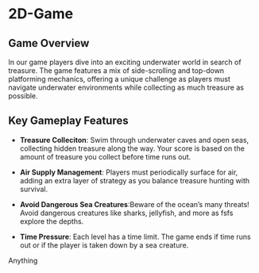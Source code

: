 # 2D-Game

## Game Overview 

In our game players dive into an exciting underwater world in search 
of treasure. The game features a mix of side-scrolling and top-down 
platforming mechanics, offering a unique challenge as players must 
navigate underwater environments while collecting as much treasure 
as possible.

## Key Gameplay Features

- **Treasure Colleciton**: Swim through underwater caves and open seas, 
collecting hidden treasure along the way. Your score is based on the 
amount of treasure you collect before time runs out.

- **Air Supply Management**: Players must periodically surface for air, 
adding an extra layer of strategy as you balance treasure hunting with 
survival.

- **Avoid Dangerous Sea Creatures**:Beware of the ocean’s many threats! 
Avoid dangerous creatures like sharks, jellyfish, and more as fsfs 
explore the depths.

- **Time Pressure**: Each level has a time limit. The game ends if time 
runs out or if the player is taken down by a sea creature.

Anything